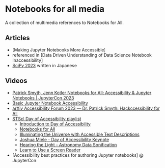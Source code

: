 # Notebooks for all media

A collection of multimedia references to Notebooks for All.

## Articles 

* [Making Jupyter Notebooks More Accessible]
* referenced in [Data Driven Understanding of Data
Science Notebook Inaccessibility]
* [SciPy 2023](https://gihyo.jp/article/2023/08/scipy2023) written in Japanese

## Videos

* [Patrick Smyth, Jenn Kotler Notebooks for All: Accessibility & Jupyter Notebooks | JupyterCon 2023](https://www.youtube.com/watch?v=LJMS9R-KFXQ)
* [Basic Jupyter Notebook Accessibility](https://www.youtube.com/watch?v=KsUF_HjA97U&t=318s)
* [arXiv Accessibility Forum 2023 — Dr. Patrick Smyth: Hackccessibility for All](https://www.youtube.com/watch?v=1v3jFCWQfI8)
* [STScI Day of Accessibility playlist](https://www.youtube.com/playlist?list=PLCPZgcYzVpj_WHHCTUpec8THYEMzXZnR1)   
    * [Introduction to Day of Accessibility]
    * [Notebooks for All]
    * [Illuminating the Universe with Accessible Text Descriptions]
    * [Joshua Miele - Day of Accessibility Keynote]
    * [Hearing the Light - Astronomy Data Sonification]
    * [Learn to Use a Screen Reader]
* [Accessibility best practices for authoring Jupyter notebooks] @ JupyterCon


[Introduction to Day of Accessibility]: https://www.youtube.com/watch?v=9ELaUM1fRNc&list=PLCPZgcYzVpj_WHHCTUpec8THYEMzXZnR1&index=1&t=9s&pp=iAQB
[Notebooks for All]: https://www.youtube.com/watch?v=Cmvh_nZoqM8&list=PLCPZgcYzVpj_WHHCTUpec8THYEMzXZnR1&index=2&pp=iAQB
[Illuminating the Universe with Accessible Text Descriptions]: https://www.youtube.com/watch?v=Xpka7pDl2fI&list=PLCPZgcYzVpj_WHHCTUpec8THYEMzXZnR1&index=3&pp=iAQB
[Joshua Miele - Day of Accessibility Keynote]: https://www.youtube.com/watch?v=pR29v4-J6i0&list=PLCPZgcYzVpj_WHHCTUpec8THYEMzXZnR1&index=4&t=6s&pp=iAQB
[Hearing the Light - Astronomy Data Sonification]: https://www.youtube.com/watch?v=-MBpGKoULyc&list=PLCPZgcYzVpj_WHHCTUpec8THYEMzXZnR1&index=5&t=10s&pp=iAQB
[Learn to Use a Screen Reader]: https://www.youtube.com/watch?v=F189lurxSbs&list=PLCPZgcYzVpj_WHHCTUpec8THYEMzXZnR1&index=6&pp=iAQB
[Notebooks For All: Making Jupyter Notebooks More Accessible - Astrobites]: https://astrobites.org/2023/06/10/notebooks-for-all/
[Notably Inaccessible -- Data Driven Understanding of Data
Science Notebook Inaccessibility]: https://arxiv.org/pdf/2308.03241.pdf

[Accessibility best practices for authoring Jupyter notebooks - SciPy 2023]: https://www.youtube.com/watch?v=onjRLjveGxk